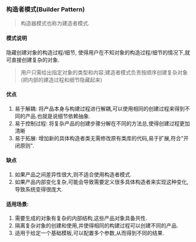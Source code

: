 
### 构造者模式(Builder Pattern)
> 构造器模式也称为建造者模式.

#### 模式说明
隐藏创建对象的构造过程/细节, 使得用户在不知对象的构造过程/细节的情况下,就可直接创建复杂的对象.
>  用户只需给出指定对象的类型和内容;建造者模式负责按顺序创建复杂对象(把内部的建造过程和细节隐藏起来)

#### 优点
1. 易于解耦: 将产品本身与构建过程进行解耦,可以使用相同的创建过程来得到不同的产品.也就是说细节依赖抽象.
2. 易于控制过程: 将复杂产品的创建步骤分解在不同的方法总,使得创建过程更加清晰
3. 易于拓展: 增加新的具体构造者类无需修改原有类库的代码,易于扩展,符合"开闭原则". 

#### 缺点
1. 如果产品之间差异性很大,则不适合使用构造者模式.
2. 如果产品内部变化复杂,可能会导致需要定义很多具体构造者来实现这种变化,导致系统变得很庞大.

#### 适用场景:
1. 需要生成的对象有复杂的内部结构,这些产品对象具备共性.
2. 隔离复杂对象的创建和使用,并使得相同的构建过程可以创建不同的产品.
3. 适用于给定一个基础模板,可以配置多个参数,从而得到不同的结果.
